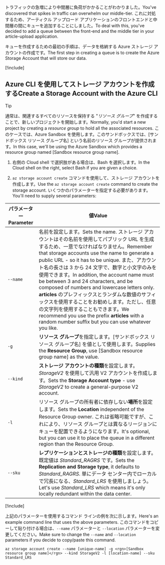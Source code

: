 <span data-ttu-id="7581b-101">トラフィックの急増により中間層に負荷がかかることがわかりました。</span><span class="sxs-lookup"><span data-stu-id="7581b-101">You've discovered that spikes in traffic can overwhelm our middle-tier.</span></span> <span data-ttu-id="7581b-102">これに対処するため、アーティクル アップロード アプリケーションのフロントエンドと中間層の間にキューを追加することにしました。</span><span class="sxs-lookup"><span data-stu-id="7581b-102">To deal with this, you've decided to add a queue between the front-end and the middle tier in your article-upload application.</span></span>

<span data-ttu-id="7581b-103">キューを作成するための最初の手順は、データを格納する Azure ストレージ アカウントの作成です。</span><span class="sxs-lookup"><span data-stu-id="7581b-103">The first step in creating a queue is to create the Azure Storage Account that will store our data.</span></span>

<!-- Activate the sandbox -->
[!include[](../../../includes/azure-sandbox-activate.md)]

## <a name="create-a-storage-account-with-the-azure-cli"></a><span data-ttu-id="7581b-104">Azure CLI を使用してストレージ アカウントを作成する</span><span class="sxs-lookup"><span data-stu-id="7581b-104">Create a Storage Account with the Azure CLI</span></span>

> [!TIP] 
> <span data-ttu-id="7581b-105">通常は、関連するすべてのリソースを保持する "_リソース グループ_" を作成することで、新しいプロジェクトを開始します。</span><span class="sxs-lookup"><span data-stu-id="7581b-105">Normally, you'd start a new project by creating a _resource group_ to hold all the associated resources.</span></span> <span data-ttu-id="7581b-106">このケースでは、Azure Sandbox を使用します。このサンドボックスでは、<rgn>[サンドボックス リソース グループ名]</rgn> という名前のリソース グループが提供されます。</span><span class="sxs-lookup"><span data-stu-id="7581b-106">In this case, we'll be using the Azure Sandbox which provides a resource group named <rgn>[Sandbox resource group name]</rgn>.</span></span>

1. <span data-ttu-id="7581b-107">右側の Cloud shell で選択肢がある場合は、Bash を選択します。</span><span class="sxs-lookup"><span data-stu-id="7581b-107">In the Cloud shell on the right, select Bash if you are given a choice.</span></span>

1. <span data-ttu-id="7581b-108">`az storage account create` コマンドを使用して、ストレージ アカウントを作成します。</span><span class="sxs-lookup"><span data-stu-id="7581b-108">Use the `az storage account create` command to create the storage account.</span></span> <span data-ttu-id="7581b-109">いくつかのパラメーターを指定する必要があります。</span><span class="sxs-lookup"><span data-stu-id="7581b-109">You'll need to supply several parameters:</span></span>

| <span data-ttu-id="7581b-110">パラメーター</span><span class="sxs-lookup"><span data-stu-id="7581b-110">Parameter</span></span> | <span data-ttu-id="7581b-111">値</span><span class="sxs-lookup"><span data-stu-id="7581b-111">Value</span></span> |
|-----------|-------|
| `--name`  | <span data-ttu-id="7581b-112">名前を設定します。</span><span class="sxs-lookup"><span data-stu-id="7581b-112">Sets the name.</span></span> <span data-ttu-id="7581b-113">ストレージ アカウントはその名前を使用してパブリック URL を生成するため、一意でなければなりません。</span><span class="sxs-lookup"><span data-stu-id="7581b-113">Remember that storage accounts use the name to generate a public URL - so it has to be unique.</span></span> <span data-ttu-id="7581b-114">また、アカウント名の長さは 3 から 24 文字で、数字と小文字のみを使用できます。</span><span class="sxs-lookup"><span data-stu-id="7581b-114">In addition, the account name must be between 3 and 24 characters, and be composed of numbers and lowercase letters only.</span></span> <span data-ttu-id="7581b-115">**articles** のプレフィックスとランダムな数値のサフィックスを使用することをお勧めします。ただし、任意の文字列を使用することもできます。</span><span class="sxs-lookup"><span data-stu-id="7581b-115">We recommend you use the prefix **articles** with a random number suffix but you can use whatever you like.</span></span> |
| `-g`        | <span data-ttu-id="7581b-116">**リソース グループ**を指定します。<rgn>[サンドボックス リソース グループ名]</rgn> を値として使用します。</span><span class="sxs-lookup"><span data-stu-id="7581b-116">Supplies the **Resource Group**, use <rgn>[Sandbox resource group name]</rgn> as the value.</span></span> |
| `--kind`    | <span data-ttu-id="7581b-117">**ストレージ アカウントの種類**を設定します。_StorageV2_ を使用して汎用 V2 アカウントを作成します。</span><span class="sxs-lookup"><span data-stu-id="7581b-117">Sets the **Storage Account type** - use _StorageV2_ to create a general-purpose V2 account.</span></span> |
| `-l`        | <span data-ttu-id="7581b-118">リソース グループの所有者に依存しない**場所**を設定します。</span><span class="sxs-lookup"><span data-stu-id="7581b-118">Sets the **Location** independent of the Resource Group owner.</span></span> <span data-ttu-id="7581b-119">これは省略可能ですが、これにより、リソース グループとは異なるリージョンにキューを配置できるようになります。</span><span class="sxs-lookup"><span data-stu-id="7581b-119">It's optional, but you can use it to place the queue in a different region than the Resource Group.</span></span> |
| `--sku`     | <span data-ttu-id="7581b-120">**レプリケーションとストレージの種類**を設定します。既定値は _Standard_RAGRS_ です。</span><span class="sxs-lookup"><span data-stu-id="7581b-120">Sets the **Replication and Storage type**, it defaults to _Standard_RAGRS_.</span></span> <span data-ttu-id="7581b-121">単にデータ センター内でローカルで冗長になる、_Standard_LRS_ を使用しましょう。</span><span class="sxs-lookup"><span data-stu-id="7581b-121">Let's use _Standard_LRS_ which means it's only locally redundant within the data center.</span></span> |

<!-- Resource selection -->
[!include[](../../../includes/azure-sandbox-regions-first-mention-note.md)]

<span data-ttu-id="7581b-122">上記のパラメーターを使用するコマンド ラインの例を次に示します。</span><span class="sxs-lookup"><span data-stu-id="7581b-122">Here's an example command line that uses the above parameters.</span></span> <span data-ttu-id="7581b-123">このコマンドをコピーして貼り付ける場合は、`--name` パラメーターと `--location` パラメーターを変更してください。</span><span class="sxs-lookup"><span data-stu-id="7581b-123">Make sure to change the `--name` and `--location` parameters if you decide to copy/paste this command.</span></span>

```azurecli
az storage account create --name [unique-name] -g <rgn>[Sandbox resource group name]</rgn> --kind StorageV2 -l [location-name] --sku Standard_LRS
```